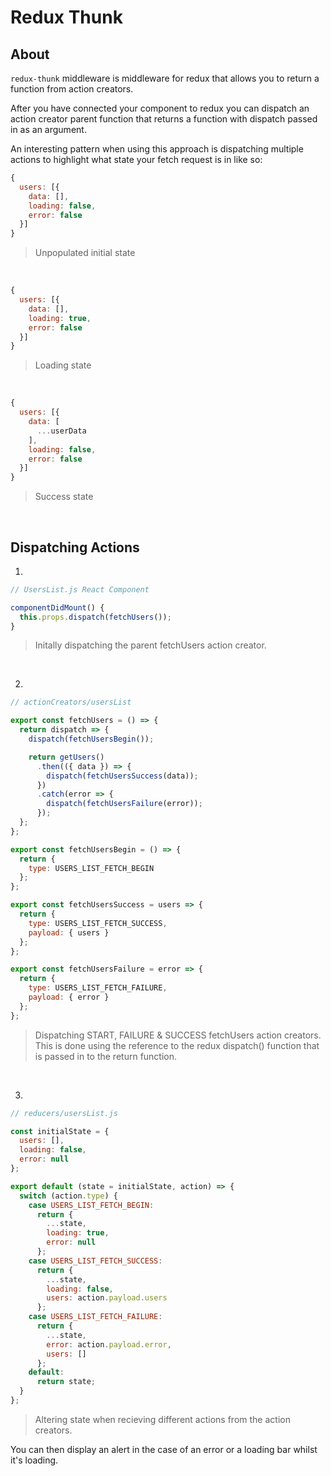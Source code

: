 # Redux Thunk

## About

`redux-thunk` middleware is middleware for redux that allows you to return a function from action creators.

After you have connected your component to redux you can dispatch an action creator parent function that returns a function with dispatch passed in as an argument.

An interesting pattern when using this approach is dispatching multiple actions to highlight what state your fetch request 
is in like so:

```js 
{
  users: [{
    data: [],
    loading: false,
    error: false
  }]
}
```
> Unpopulated initial state

<br />

```js 
{
  users: [{
    data: [],
    loading: true,
    error: false
  }]
}
```
> Loading state

<br />

```js 
{
  users: [{
    data: [
      ...userData
    ],
    loading: false,
    error: false
  }]
}
```
> Success state

<br />

## Dispatching Actions

1.
```js
// UsersList.js React Component

componentDidMount() {
  this.props.dispatch(fetchUsers());
}
```
> Initally dispatching the parent fetchUsers action creator.  

<br />


2.
```js
// actionCreators/usersList

export const fetchUsers = () => {
  return dispatch => {
    dispatch(fetchUsersBegin());

    return getUsers()
      .then(({ data }) => {
        dispatch(fetchUsersSuccess(data));
      })
      .catch(error => {
        dispatch(fetchUsersFailure(error));
      });
  };
};

export const fetchUsersBegin = () => {
  return {
    type: USERS_LIST_FETCH_BEGIN
  };
};

export const fetchUsersSuccess = users => {
  return {
    type: USERS_LIST_FETCH_SUCCESS,
    payload: { users }
  };
};

export const fetchUsersFailure = error => {
  return {
    type: USERS_LIST_FETCH_FAILURE,
    payload: { error }
  };
};
```
> Dispatching START, FAILURE & SUCCESS fetchUsers action creators.
> This is done using the reference to the redux dispatch() function that is passed in to the return function.

<br />

3.
```js
// reducers/usersList.js

const initialState = {
  users: [],
  loading: false,
  error: null
};

export default (state = initialState, action) => {
  switch (action.type) {
    case USERS_LIST_FETCH_BEGIN:
      return {
        ...state,
        loading: true,
        error: null
      };
    case USERS_LIST_FETCH_SUCCESS:
      return {
        ...state,
        loading: false,
        users: action.payload.users
      };
    case USERS_LIST_FETCH_FAILURE:
      return {
        ...state,
        error: action.payload.error,
        users: []
      };
    default:
      return state;
  }
};

```
> Altering state when recieving different actions from the action creators.

You can then display an alert in the case of an error or a loading bar whilst it's loading.
